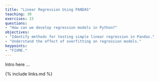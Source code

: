 ```yaml
---
title: "Linear Regression Using PANDAS"
teaching: 30
exercises: 15
questions:
- "How can we develop regression models in Python?"
objectives:
- "Identify methods for testing simple linear regression in Pandas."
- "Understand the effect of overfitting on regression models."
keypoints:
- "FIXME."
---
```


Intro here ...

{% include links.md %}
